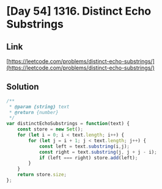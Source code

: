 # [Day 54] 1316. Distinct Echo Substrings

<a name="LVpw4"></a>
## Link
[https://leetcode.com/problems/distinct-echo-substrings/](https://leetcode.com/problems/distinct-echo-substrings/)
<a name="A4W1v"></a>
## Solution
```javascript
/**
 * @param {string} text
 * @return {number}
 */
var distinctEchoSubstrings = function(text) {
    const store = new Set();
    for (let i = 0; i < text.length; i++) {
        for (let j = i + 1; j < text.length; j++) {
            const left = text.substring(i,j);
			const right = text.substring(j, j + j - i);
            if (left === right) store.add(left);
        }
    }
    return store.size;
};
```
